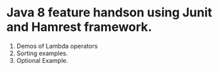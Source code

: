 # Java 8 feature handson using Junit and Hamrest framework.

1. Demos of Lambda operators
2. Sorting examples.
3. Optional Example.